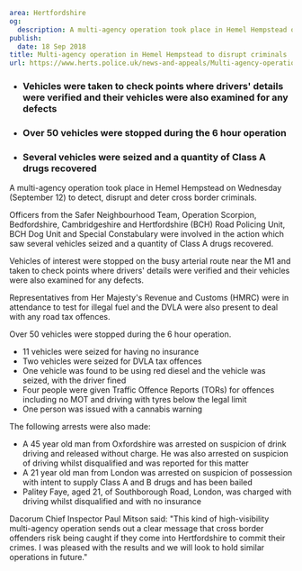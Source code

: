 ```yaml
area: Hertfordshire
og:
  description: A multi-agency operation took place in Hemel Hempstead on Wednesday (September 12) to detect, disrupt and deter cross boarder criminals.
publish:
  date: 18 Sep 2018
title: Multi-agency operation in Hemel Hempstead to disrupt criminals
url: https://www.herts.police.uk/news-and-appeals/Multi-agency-operation-in-Hemel-Hempstead-to-disrupt-criminals-1796PR
```

* ### Vehicles were taken to check points where drivers' details were verified and their vehicles were also examined for any defects

 * ### Over 50 vehicles were stopped during the 6 hour operation

 * ### Several vehicles were seized and a quantity of Class A drugs recovered

A multi-agency operation took place in Hemel Hempstead on Wednesday (September 12) to detect, disrupt and deter cross border criminals.

Officers from the Safer Neighbourhood Team, Operation Scorpion, Bedfordshire, Cambridgeshire and Hertfordshire (BCH) Road Policing Unit, BCH Dog Unit and Special Constabulary were involved in the action which saw several vehicles seized and a quantity of Class A drugs recovered.

Vehicles of interest were stopped on the busy arterial route near the M1 and taken to check points where drivers' details were verified and their vehicles were also examined for any defects.

Representatives from Her Majesty's Revenue and Customs (HMRC) were in attendance to test for illegal fuel and the DVLA were also present to deal with any road tax offences.

Over 50 vehicles were stopped during the 6 hour operation.

 * 11 vehicles were seized for having no insurance
 * Two vehicles were seized for DVLA tax offences
 * One vehicle was found to be using red diesel and the vehicle was seized, with the driver fined
 * Four people were given Traffic Offence Reports (TORs) for offences including no MOT and driving with tyres below the legal limit
 * One person was issued with a cannabis warning

The following arrests were also made:

 * A 45 year old man from Oxfordshire was arrested on suspicion of drink driving and released without charge. He was also arrested on suspicion of driving whilst disqualified and was reported for this matter
 * A 21 year old man from London was arrested on suspicion of possession with intent to supply Class A and B drugs and has been bailed
 * Palitey Faye, aged 21, of Southborough Road, London, was charged with driving whilst disqualified and with no insurance

Dacorum Chief Inspector Paul Mitson said: "This kind of high-visibility multi-agency operation sends out a clear message that cross border offenders risk being caught if they come into Hertfordshire to commit their crimes. I was pleased with the results and we will look to hold similar operations in future."
